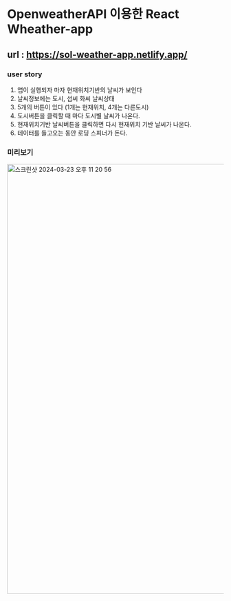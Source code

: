 # OpenweatherAPI 이용한 React Wheather-app

## url : https://sol-weather-app.netlify.app/

### user story
 1. 앱이 실행되자 마자 현재위치기반의 날씨가 보인다
 2. 날씨정보에는 도시, 섭씨 화씨 날씨상태
 3. 5개의 버튼이 있다 (1개는 현재위치, 4개는 다른도시)
 4. 도시버튼을 클릭할 때 마다 도시별 날씨가 나온다.
 5. 현재위치기반 날씨버튼을 클릭하면 다시 현재위치 기반 날씨가 나온다.
 6. 테이터를 들고오는 동안 로딩 스피너가 돈다.

### 미리보기
<img width="1000" alt="스크린샷 2024-03-23 오후 11 20 56" src="https://github.com/EUNSOL0313/React-Weather-app/assets/159598570/43f4cb3c-0c8e-4a50-acb5-be9c292f1e36">
